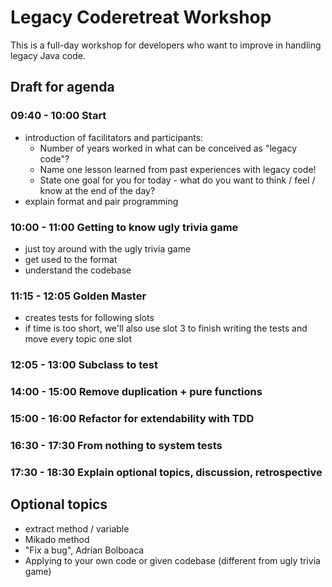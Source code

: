 # Legacy Coderetreat Workshop
This is a full-day workshop for developers who want to improve in handling legacy Java code. 

## Draft for agenda
### 09:40 - 10:00 Start
- introduction of facilitators and participants:
    - Number of years worked in what can be conceived as "legacy code"?
    - Name one lesson learned from past experiences with legacy code!
    - State one goal for you for today - what do you want to think / feel / know at the end of the day?
- explain format and pair programming

### 10:00 - 11:00 Getting to know ugly trivia game 
- just toy around with the ugly trivia game
- get used to the format
- understand the codebase

### 11:15 - 12:05 Golden Master
 - creates tests for following slots
- if time is too short, we'll also use slot 3 to finish writing the tests and move every topic one slot

### 12:05 - 13:00 Subclass to test

### 14:00 - 15:00 Remove duplication + pure functions

### 15:00 - 16:00 Refactor for extendability with TDD

### 16:30 - 17:30 From nothing to system tests

### 17:30 - 18:30 Explain optional topics, discussion, retrospective

## Optional topics
- extract method / variable
- Mikado method
- "Fix a bug", Adrian Bolboaca
- Applying to your own code or given codebase (different from ugly trivia game)

